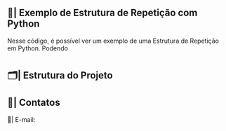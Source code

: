  ## 📑| Exemplo de Estrutura de Repetição com Python 

   Nesse código, é possível ver um exemplo de uma Estrutura de Repetição em Python. Podendo 

 #
 
 ## 🗂️| Estrutura do Projeto



 ## 📱| Contatos

   📩| E-mail: 
 
